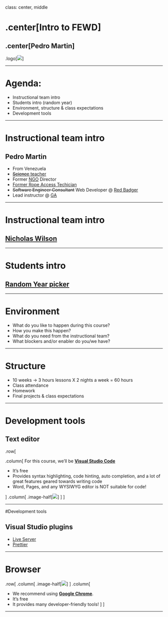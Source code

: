 class: center, middle

# .center[Intro to FEWD]

## .center[Pedro Martin]

.logo[![](https://pataruco.s3.amazonaws.com/ga/assets/ga.svg)]

---

# Agenda:

- Instructional team intro
- Students intro (random year)
- Environment, structure & class expectations
- Development tools

---

# Instructional team intro

## Pedro Martin

- From Venezuela
- [~~Science~~ teacher](https://mapio.net/images-p/42209765.jpg)
- Former [NGO](https://www.facebook.com/pazcontodoccs/) Director
- [Former Rope Access Techician](https://www.theguardian.com/artanddesign/2015/jul/20/hanging-by-thread-rats-keep-skyscrapers-standing)
- ~~Software Engineer Consultant~~ Web Developer @ [Red Badger](https://red-badger.com/people/pedro-martin/)
- Lead instructor @ [GA](https://generalassemb.ly/instructors/pedro-martin/7012)

---

# Instructional team intro

## [Nicholas Wilson](https://www.linkedin.com/in/nicholas-lawrence-wilson/)

---

# Students intro

## [Random Year picker](https://pataruco.github.io/ga-fewd-assets/random-year/index.html)

---

# Environment

- What do you like to happen during this course?
- How you make this happen?
- What do you need from the instructional team?
- What blockers and/or enabler do you/we have?

---

# Structure

- 10 weeks -> 3 hours lessons X 2 nights a week = 60 hours
- Class attendance
- Homework
- Final projects & class expectations

---

# Development tools

## Text editor

.row[

.column[
For this course, we’ll be **[Visual Studio Code](https://code.visualstudio.com/Download)**

- It’s free
- Provides syntax highlighting, code hinting, auto completion, and a lot of great features geared towards writing code
- Word, Pages, and any WYSIWYG editor is NOT suitable for code!

]
.column[
.image-half[![](https://upload.wikimedia.org/wikipedia/commons/2/2d/Visual_Studio_Code_1.18_icon.svg)]
]
]

---

#Development tools

## Visual Studio plugins

- [Live Server](https://marketplace.visualstudio.com/items?itemName=ritwickdey.LiveServer)
- [Prettier](https://marketplace.visualstudio.com/items?itemName=esbenp.prettier-vscode)

---

# Browser

.row[
.column[
.image-half[![](https://upload.wikimedia.org/wikipedia/commons/a/a5/Google_Chrome_icon_%28September_2014%29.svg)]
]
.column[

- We recommend using **[Google Chrome](https://www.google.com/chrome/)**.
- It’s free
- It provides many developer-friendly tools!
  ]
  ]

---
